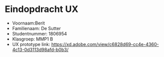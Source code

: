 # Eindopdracht UX

- Voornaam:Berit 
- Familienaam: De Sutter 
- Studentnummer: 1806954
- Klasgroep: MMP1 B
- UX prototype link: https://xd.adobe.com/view/c6828d69-cc4e-4360-4c13-0d3113d98afd-b0b3/ 
